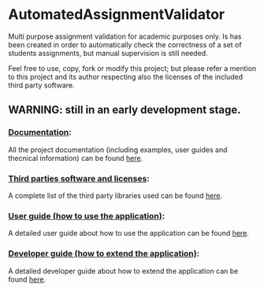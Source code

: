 [//]: # (WARNING: DO NOT EDIT README.md file because it's a copy of docs/index.md auto-generated during on build.)
# AutomatedAssignmentValidator
Multi purpose assignment validation for academic purposes only.
Is has been created in order to automatically check the correctness of a set of students assignments, but manual supervision is still needed.

Feel free to use, copy, fork or modify this project; but please refer a mention to this project and its author respecting also the licenses of the included third party software.

## WARNING: still in an early development stage.

### [Documentation](https://fherstk.github.io/AutomatedAssignmentValidator/html/):
All the project documentation (including examples, user guides and thecnical information) can be found [here](https://fherstk.github.io/AutomatedAssignmentValidator/html/).

### [Third parties software and licenses](https://fherstk.github.io/AutomatedAssignmentValidator/html/credits/thirdparties.html):
A complete list of the third party libraries used can be found [here](https://fherstk.github.io/AutomatedAssignmentValidator/credits/thirdparties.html).

### [User guide (how to use the application)](https://fherstk.github.io/AutomatedAssignmentValidator/html/tutorials/user.html):
A detailed user guide about how to use the application can be found [here](https://fherstk.github.io/AutomatedAssignmentValidator/html/tutorials/user.html).

### [Developer guide (how to extend the application)](https://fherstk.github.io/AutomatedAssignmentValidator/html/tutorials/developer.html):
A detailed developer guide about how to extend the application can be found [here](https://fherstk.github.io/AutomatedAssignmentValidator/html/tutorials/developer.html).
